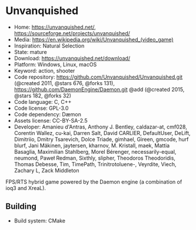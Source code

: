 # Unvanquished

- Home: https://unvanquished.net/, https://sourceforge.net/projects/unvanquished/
- Media: https://en.wikipedia.org/wiki/Unvanquished_(video_game)
- Inspiration: Natural Selection
- State: mature
- Download: https://unvanquished.net/download/
- Platform: Windows, Linux, macOS
- Keyword: action, shooter
- Code repository: https://github.com/Unvanquished/Unvanquished.git (@created 2011, @stars 676, @forks 131), https://github.com/DaemonEngine/Daemon.git @add (@created 2015, @stars 182, @forks 32)
- Code language: C, C++
- Code license: GPL-3.0
- Code dependency: Dæmon
- Assets license: CC-BY-SA-2.5
- Developer: Amanieu d'Antras, Anthony J. Bentley, caldazar-at, cmf028, Corentin Wallez, cu-kai, Darren Salt, David CARLIER, DefaultUser, DeLift, Dimitriio, Dmitry Tsarevich, Dolce Triade, gimhael, Gireen, gmcode, hurf blurf, Jani Mäkinen, jaytersen, kharnov, M. Kristall, maek, Mattia Basaglia, Maximilian Stahlberg, Morel Bérenger, necessarily-equal, neumond, Paweł Redman, Sixthly, slipher, Theodoros Theodoridis, Thomas Debesse, Tim, TimePath, Trinitrotoluene-, Veyrdite, Viech, Zachary L, Zack Middleton

FPS/RTS hybrid game powered by the Daemon engine (a combination of ioq3 and XreaL).

## Building

- Build system: CMake
